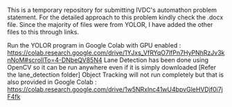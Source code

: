 This is a temporary repository for submitting IVDC's automathon problem statement. For the detailed approach to this problem kindly check the .docx file. Since the majority of files were from YOLOR, I have added the other files to this through links.

Run the YOLOR program in Google Colab with GPU enabled : https://colab.research.google.com/drive/1YJxs_VfRYqO7lfPn7HyPNhRzJv3knNoM#scrollTo=4-DNbeQV85N4
Lane Detection has been done using OpenCV so it can be run anywhere even if it is simply downloaded [Refer the lane_detection folder]
Object Tracking will not run completely but that is also provided in Google Colab : https://colab.research.google.com/drive/1w5NRxlnc41wU4bpvGleHVDjf0i7jF4fk
